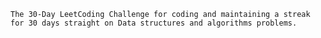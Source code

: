 `The 30-Day LeetCoding Challenge for coding and maintaining a streak for 30 days straight on Data structures and algorithms problems.`